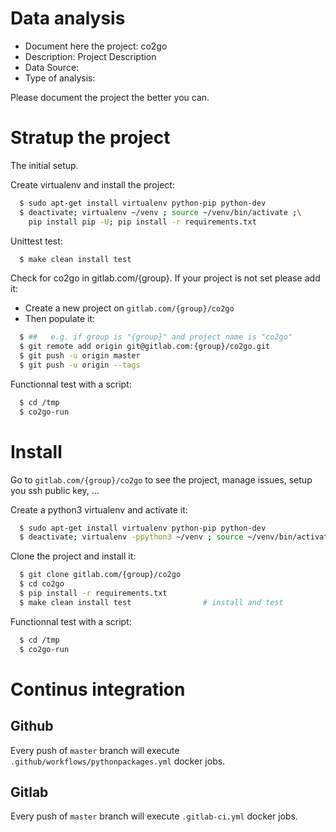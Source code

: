 # Data analysis
- Document here the project: co2go
- Description: Project Description
- Data Source:
- Type of analysis:

Please document the project the better you can.

# Stratup the project

The initial setup.

Create virtualenv and install the project:
```bash
  $ sudo apt-get install virtualenv python-pip python-dev
  $ deactivate; virtualenv ~/venv ; source ~/venv/bin/activate ;\
    pip install pip -U; pip install -r requirements.txt
```

Unittest test:
```bash
  $ make clean install test
```

Check for co2go in gitlab.com/{group}.
If your project is not set please add it:

- Create a new project on `gitlab.com/{group}/co2go`
- Then populate it:

```bash
  $ ##   e.g. if group is "{group}" and project_name is "co2go"
  $ git remote add origin git@gitlab.com:{group}/co2go.git
  $ git push -u origin master
  $ git push -u origin --tags
```

Functionnal test with a script:
```bash
  $ cd /tmp
  $ co2go-run
```
# Install
Go to `gitlab.com/{group}/co2go` to see the project, manage issues,
setup you ssh public key, ...

Create a python3 virtualenv and activate it:
```bash
  $ sudo apt-get install virtualenv python-pip python-dev
  $ deactivate; virtualenv -ppython3 ~/venv ; source ~/venv/bin/activate
```

Clone the project and install it:
```bash
  $ git clone gitlab.com/{group}/co2go
  $ cd co2go
  $ pip install -r requirements.txt
  $ make clean install test                # install and test
```
Functionnal test with a script:
```bash
  $ cd /tmp
  $ co2go-run
``` 

# Continus integration
## Github 
Every push of `master` branch will execute `.github/workflows/pythonpackages.yml` docker jobs.
## Gitlab
Every push of `master` branch will execute `.gitlab-ci.yml` docker jobs.
